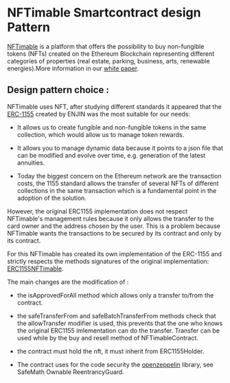 # NFTimable Smartcontract design Pattern

[NFTimable](https://www.nftimable.com) is a platform that offers the possibility to buy non-fungible tokens (NFTs) created on the Ethereum Blockchain representing different categories of properties (real estate, parking, business, arts, renewable energies).More information in our [white paper](https://github.com/thierryTrolle/nftimable-smart-contract/blob/master/white_paper_v1.pdf).

## Design pattern choice :
NFTimable uses NFT, after studying different standards it appeared that the [ERC-1155](https://eips.ethereum.org/EIPS/eip-1155) created by ENJIN was the most suitable for our needs: 

* It allows us to create fungible and non-fungible tokens in the same collection, which would allow us to manage token rewards.

* It allows you to manage dynamic data because it points to a json file that can be modified and evolve over time, e.g. generation of the latest annuities. 

* Today the biggest concern on the Ethereum network are the transaction costs, the 1155 standard allows the transfer of several NFTs of different collections in the same transaction which is a fundamental point in the adoption of the solution.


However, the original ERC1155 implementation does not respect NFTimable's management rules because it only allows the transfer to the card owner and the address chosen by the user. This is a problem because NFTimable wants the transactions to be secured by its contract and only by its contract. 

For this NFTimable has created its own implementation of the ERC-1155 and strictly  respects the methods signatures of the original implementation: [ERC1155NFTimable](https://github.com/thierryTrolle/nftimable-smart-contract/blob/master/contracts/ERC1155NFTimable.sol).

The main changes are the modification of :
* the isApprovedForAll method which allows only a transfer to/from the contract.

* the safeTransferFrom and safeBatchTransferFrom methods check that the allowTransfer modifier is used, this prevents that the one who knows the original ERC1155 imlementation can do the transfer. Transfer can be used while by the buy and resell method of NFTimableContract.

* the contract must hold the nft, it must inherit from ERC1155Holder.

* The contract uses for the code security the [openzeppelin](https://github.com/OpenZeppelin) library, see SafeMath Ownable ReentrancyGuard.

